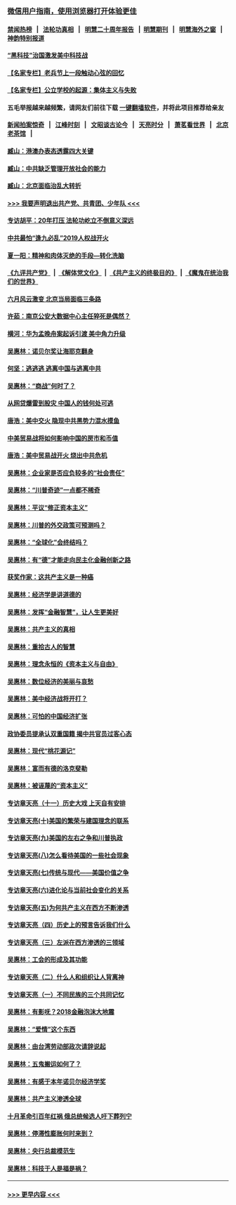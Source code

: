 ### [微信用户指南，使用浏览器打开体验更佳](https://github.com/gfw-breaker/banned-news1/blob/master/indexes/wechat-guide.md?t=0)
#### [禁闻热榜](热点新闻.md?t=0)  &nbsp;&nbsp;|&nbsp;&nbsp; [法轮功真相](https://github.com/gfw-breaker/truth/blob/master/README.md?t=0) &nbsp;&nbsp;|&nbsp;&nbsp; [明慧二十周年报告](https://github.com/gfw-breaker/mh-reports/blob/master/README.md?t=0) &nbsp;&nbsp;|&nbsp;&nbsp;[明慧期刊](https://github.com/gfw-breaker/mh-qikan) &nbsp;&nbsp;|&nbsp;&nbsp; [明慧海外之窗](https://github.com/gfw-breaker/mh-news/blob/master/README.md?t=0) &nbsp;&nbsp;|&nbsp;&nbsp; [神韵特别报道](https://github.com/gfw-breaker/mh-news/blob/master/shenyun.md?t=0)
#### [“黑科技”治国激发美中科技战](../pages/nsc423/n11638056.md?t=02061911) 
#### [【名家专栏】老兵节上一段触动心弦的回忆](../pages/nsc423/n11646016.md?t=02061911) 
#### [【名家专栏】公立学校的起源：集体主义与失败](../pages/nsc423/n11601833.md?t=02061911) 
#### 五毛举报越来越频繁，请网友们前往下载 [一键翻墙软件](https://github.com/gfw-breaker/ssr-accounts)，并将此项目推荐给亲友
#### [新闻拍案惊奇](https://github.com/gfw-breaker/banned-news1/blob/master/pages/link4.md) &nbsp;&nbsp;|&nbsp;&nbsp; [江峰时刻](https://github.com/gfw-breaker/banned-news1/blob/master/pages/link4.md) &nbsp;&nbsp;|&nbsp;&nbsp; [文昭谈古论今](https://github.com/gfw-breaker/banned-news1/blob/master/pages/link4.md) &nbsp;&nbsp;|&nbsp;&nbsp; [天亮时分](https://github.com/gfw-breaker/banned-news1/blob/master/pages/link4.md) &nbsp;&nbsp;|&nbsp;&nbsp; [萧茗看世界](https://github.com/gfw-breaker/banned-news1/blob/master/pages/link4.md) &nbsp;&nbsp;|&nbsp;&nbsp; [北京老茶馆](https://github.com/gfw-breaker/banned-news1/blob/master/pages/link4.md) &nbsp;&nbsp;|&nbsp;&nbsp; 
#### [臧山：港澳办表态透露四大关键](../pages/nsc423/n11421628.md?t=02061911) 
#### [臧山：中共缺乏管理开放社会的能力](../pages/nsc423/n11407457.md?t=02061911) 
#### [臧山：北京面临治乱大转折](../pages/nsc423/n11406895.md?t=02061911) 
#### [>>> 我要声明退出共产党、共青团、少年队 <<<](https://github.com/begood0513/goodnews/blob/master/quit/letter.md) 
#### [专访胡平：20年打压 法轮功屹立不倒意义深远](../pages/nsc423/n11398800.md?t=02061911) 
#### [中共最怕“逢九必乱”2019人权战开火](../pages/nsc423/n11385248.md?t=02061911) 
#### [夏一阳：精神和肉体灭绝的手段—转化洗脑](../pages/nsc423/n11368250.md?t=02061911) 
#### [《九评共产党》](https://github.com/begood0513/9ping.md/blob/master/README.md) &nbsp;|&nbsp; [《解体党文化》](../../../../jtdwh.md/blob/master/README.md)  &nbsp;|&nbsp; [《共产主义的终极目的》](../../../../gczydzjmd.md/blob/master/README.md) &nbsp;|&nbsp; [《魔鬼在统治我们的世界》](../../../../mgztzwmdsj.md/blob/master/README.md) 
#### [六月风云激变 北京当局面临三条路](../pages/nsc423/n11313668.md?t=02061911) 
#### [许茹：南京公安大数据中心主任猝死是偶然？](../pages/nsc423/n11064744.md?t=02061911) 
#### [横河：华为孟晚舟案起诉引渡 美中角力升级](../pages/nsc423/n11027230.md?t=02061911) 
#### [吴惠林：诺贝尔奖让海耶克翻身](../pages/nsc423/n10890049.md?t=02061911) 
#### [何坚：逃逃逃 逃离中国与逃离中共](../pages/nsc423/n10592891.md?t=02061911) 
#### [吴惠林：“商战”何时了？](../pages/nsc423/n10573558.md?t=02061911) 
#### [从网贷爆雷到股灾 中国人的钱何处可逃](../pages/nsc423/n10572800.md?t=02061911) 
#### [唐浩：美中交火 隐现中共黑势力混水摸鱼](../pages/nsc423/n10544040.md?t=02061911) 
#### [中美贸易战将如何影响中国的房市和币值](../pages/nsc423/n10543697.md?t=02061911) 
#### [唐浩：美中贸易战开火 烧出中共危机](../pages/nsc423/n10540126.md?t=02061911) 
#### [吴惠林：企业家是否应负较多的“社会责任”](../pages/nsc423/n10535022.md?t=02061911) 
#### [吴惠林：“川普奇迹”一点都不稀奇](../pages/nsc423/n10512808.md?t=02061911) 
#### [吴惠林：平议“修正资本主义”](../pages/nsc423/n10495724.md?t=02061911) 
#### [吴惠林：川普的外交政策可预测吗？](../pages/nsc423/n10462387.md?t=02061911) 
#### [吴惠林：“全球化”会终结吗？](../pages/nsc423/n10452838.md?t=02061911) 
#### [吴惠林：有“德”才能走向民主化金融创新之路](../pages/nsc423/n10432292.md?t=02061911) 
#### [获奖作家：这共产主义是一种癌](../pages/nsc423/n10431541.md?t=02061911) 
#### [吴惠林：经济学是讲道德的](../pages/nsc423/n10398014.md?t=02061911) 
#### [吴惠林：发挥“金融智慧”，让人生更美好](../pages/nsc423/n10375019.md?t=02061911) 
#### [吴惠林：共产主义的真相](../pages/nsc423/n10351394.md?t=02061911) 
#### [吴惠林：重拾古人的智慧](../pages/nsc423/n10337691.md?t=02061911) 
#### [吴惠林：理念永恒的《资本主义与自由》](../pages/nsc423/n10316274.md?t=02061911) 
#### [吴惠林：数位经济的美丽与哀愁](../pages/nsc423/n10292946.md?t=02061911) 
#### [吴惠林：美中经济战将开打？](../pages/nsc423/n10258825.md?t=02061911) 
#### [吴惠林：可怕的中国经济扩张](../pages/nsc423/n10219147.md?t=02061911) 
#### [政协委员提承认双重国籍 揭中共官员过客心态](../pages/nsc423/n10208809.md?t=02061911) 
#### [吴惠林：现代“桃花源记”](../pages/nsc423/n10185234.md?t=02061911) 
#### [吴惠林：富而有德的洛克斐勒](../pages/nsc423/n10142264.md?t=02061911) 
#### [吴惠林：被诬蔑的“资本主义”](../pages/nsc423/n10124816.md?t=02061911) 
#### [专访章天亮（十一）历史大戏 上天自有安排](../pages/nsc423/n10094905.md?t=02061911) 
#### [专访章天亮(十)美国的繁荣与建国理念的联系](../pages/nsc423/n10094899.md?t=02061911) 
#### [专访章天亮(九)美国的左右之争和川普执政](../pages/nsc423/n10094889.md?t=02061911) 
#### [专访章天亮(八)怎么看待美国的一些社会现象](../pages/nsc423/n10094857.md?t=02061911) 
#### [专访章天亮(七)传统与现代——美国价值之争](../pages/nsc423/n10093140.md?t=02061911) 
#### [专访章天亮(六)进化论与当前社会变化的关系](../pages/nsc423/n10092036.md?t=02061911) 
#### [专访章天亮(五)为何共产主义在西方不断渗透](../pages/nsc423/n10083620.md?t=02061911) 
#### [专访章天亮（四）历史上的预言告诉我们什么](../pages/nsc423/n10083606.md?t=02061911) 
#### [专访章天亮（三）左派在西方渗透的三领域](../pages/nsc423/n10081115.md?t=02061911) 
#### [吴惠林：工会的形成及其功能](../pages/nsc423/n10080633.md?t=02061911) 
#### [专访章天亮（二）什么人和组织让人背离神](../pages/nsc423/n10076637.md?t=02061911) 
#### [专访章天亮（一）不同民族的三个共同记忆](../pages/nsc423/n10074188.md?t=02061911) 
#### [吴惠林：有影呒？2018金融泡沫大地震](../pages/nsc423/n10040534.md?t=02061911) 
#### [吴惠林：“爱情”这个东西](../pages/nsc423/n10019423.md?t=02061911) 
#### [吴惠林：由台湾劳动部政次请辞说起](../pages/nsc423/n9979679.md?t=02061911) 
#### [吴惠林：五鬼搬运如何了？](../pages/nsc423/n9925338.md?t=02061911) 
#### [吴惠林：有感于本年诺贝尔经济学奖](../pages/nsc423/n9871883.md?t=02061911) 
#### [吴惠林：共产主义渗透全球](../pages/nsc423/n9812748.md?t=02061911) 
#### [十月革命引百年红祸 俄总统候选人吁下葬列宁](../pages/nsc423/n9810182.md?t=02061911) 
#### [吴惠林：停滞性膨胀何时来到？](../pages/nsc423/n9764136.md?t=02061911) 
#### [吴惠林：央行总裁模范生](../pages/nsc423/n9728134.md?t=02061911) 
#### [吴惠林：科技于人是福是祸？](../pages/nsc423/n9672982.md?t=02061911) 

----
#### [ >>> 更早内容 <<< ](../indexes/nsc423-earlier.md)
